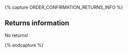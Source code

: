 {% capture ORDER_CONFIRMATION_RETURNS_INFO %}
<div>
  <h2>Returns information</h3>
  <p>No returns!</p>
</div>
{% endcapture %}

<script>
  Shopify.Checkout.OrderStatus.addContentBox({{ ORDER_CONFIRMATION_RETURNS_INFO | json }})
</script>
